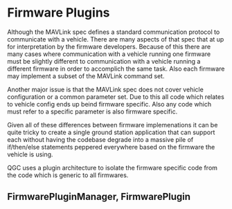 # Firmware Plugins

Although the MAVLink spec defines a standard communication protocol to communicate with a vehicle. There are many aspects of that spec that at up for interpretation by the firmware developers. Because of this there are many cases where communication with a vehicle running one firmware must be slightly different to communication with a vehicle running a different firmware in order to accomplich the same task. Also each firmware may implement a subset of the MAVLink command set.

Another major issue is that the MAVLink spec does not cover vehicle configuration or a common parameter set. Due to this all code which relates to vehicle config ends up beind firmware specific. Also any code which must refer to a specific parameter is also firmware specific.

Given all of these differences between firmware implemenations it can be quite tricky to create a single ground station application that can support each without having the codebase degrade into a massive pile of if/then/else statements peppered everywhere based on the firmware the vehicle is using.

QGC uses a plugin architecture to isolate the firmware specific code from the code which is generic to all firmwares.

## FirmwarePluginManager, FirmwarePlugin